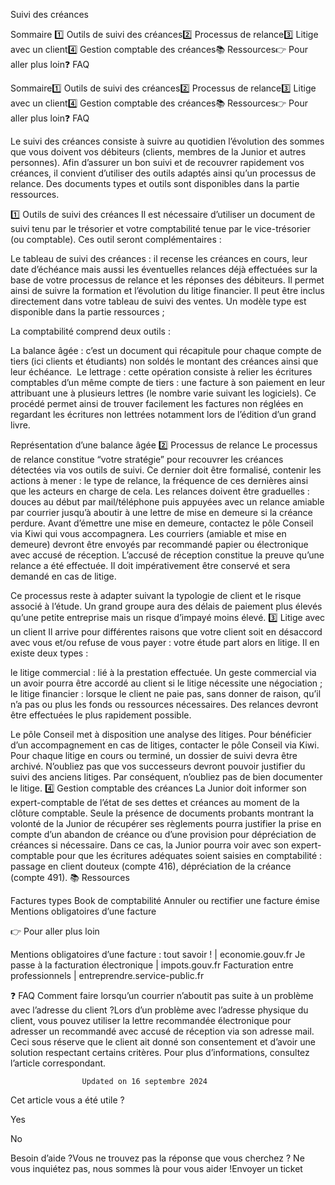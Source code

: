 



Suivi des créances

Sommaire 
1️⃣ Outils de suivi des créances2️⃣ Processus de relance3️⃣ Litige avec un client4️⃣ Gestion comptable des créances📚 Ressources👉 Pour aller plus loin❓ FAQ



Sommaire1️⃣ Outils de suivi des créances2️⃣ Processus de relance3️⃣ Litige avec un client4️⃣ Gestion comptable des créances📚 Ressources👉 Pour aller plus loin❓ FAQ

Le suivi des créances consiste à suivre au quotidien l’évolution des sommes que vous doivent vos débiteurs (clients, membres de la Junior et autres personnes). Afin d’assurer un bon suivi et de recouvrer rapidement vos créances, il convient d’utiliser des outils adaptés ainsi qu’un processus de relance. Des documents types et outils sont disponibles dans la partie ressources.

1️⃣ Outils de suivi des créances
Il est nécessaire d’utiliser un document de suivi tenu par le trésorier et votre comptabilité tenue par le vice-trésorier (ou comptable). Ces outil seront complémentaires :

Le tableau de suivi des créances : il recense les créances en cours, leur date d’échéance mais aussi les éventuelles relances déjà effectuées sur la base de votre processus de relance et les réponses des débiteurs. Il permet ainsi de suivre la formation et l’évolution du litige financier. Il peut être inclus directement dans votre tableau de suivi des ventes. Un modèle type est disponible dans la partie ressources ;


La comptabilité comprend deux outils :

La balance âgée : c’est un document qui récapitule pour chaque compte de tiers (ici clients et étudiants) non soldés le montant des créances ainsi que leur échéance. 
Le lettrage : cette opération consiste à relier les écritures comptables d’un même compte de tiers : une facture à son paiement en leur attribuant une à plusieurs lettres (le nombre varie suivant les logiciels). Ce procédé permet ainsi de trouver facilement les factures non réglées en regardant les écritures non lettrées notamment lors de l’édition d’un grand livre.




Représentation d’une balance âgée
2️⃣ Processus de relance
Le processus de relance constitue “votre stratégie” pour recouvrer les créances détectées via vos outils de suivi. Ce dernier doit être formalisé, contenir les actions à mener : le type de relance, la fréquence de ces dernières ainsi que les acteurs en charge de cela. Les relances doivent être graduelles : douces au début par mail/téléphone puis appuyées avec un relance amiable par courrier jusqu’à aboutir à une lettre de mise en demeure si la créance perdure. Avant d’émettre une mise en demeure, contactez le pôle Conseil via Kiwi qui vous accompagnera.
Les courriers (amiable et mise en demeure) devront être envoyés par recommandé papier ou électronique avec accusé de réception. L’accusé de réception constitue la preuve qu’une relance a été effectuée. Il doit impérativement être conservé et sera demandé en cas de litige.


Ce processus reste à adapter suivant la typologie de client et le risque associé à l’étude. Un grand groupe aura des délais de paiement plus élevés qu’une petite entreprise mais un risque d’impayé moins élevé.
3️⃣ Litige avec un client
Il arrive pour différentes raisons que votre client soit en désaccord avec vous et/ou refuse de vous payer : votre étude part alors en litige. Il en existe deux types :

le litige commercial : lié à la prestation effectuée. Un geste commercial via un avoir pourra être accordé au client si le litige nécessite une négociation ;
le litige financier : lorsque le client ne paie pas, sans donner de raison, qu’il n’a pas ou plus les fonds ou ressources nécessaires. Des relances devront être effectuées le plus rapidement possible.

Le pôle Conseil met à disposition une analyse des litiges. Pour bénéficier d’un accompagnement en cas de litiges, contacter le pôle Conseil via Kiwi.
Pour chaque litige en cours ou terminé, un dossier de suivi devra être archivé. N’oubliez pas que vos successeurs devront pouvoir justifier du suivi des anciens litiges. Par conséquent, n’oubliez pas de bien documenter le litige.
4️⃣ Gestion comptable des créances
La Junior doit informer son expert-comptable de l’état de ses dettes et créances au moment de la clôture comptable. Seule la présence de documents probants montrant la volonté de la Junior de récupérer ses règlements pourra justifier la prise en compte d’un abandon de créance ou d’une provision pour dépréciation de créances si nécessaire. Dans ce cas, la Junior pourra voir avec son expert-comptable pour que les écritures adéquates soient saisies en comptabilité : passage en client douteux (compte 416), dépréciation de la créance (compte 491).
📚 Ressources

Factures types
Book de comptabilité
Annuler ou rectifier une facture émise
Mentions obligatoires d’une facture

👉 Pour aller plus loin

Mentions obligatoires d’une facture : tout savoir ! | economie.gouv.fr
Je passe à la facturation électronique | impots.gouv.fr
Facturation entre professionnels | entreprendre.service-public.fr

❓ FAQ
Comment faire lorsqu’un courrier n’aboutit pas suite à un problème avec l’adresse du client ?Lors d’un problème avec l’adresse physique du client, vous pouvez utiliser la lettre recommandée électronique pour adresser un recommandé avec accusé de réception via son adresse mail. Ceci sous réserve que le client ait donné son consentement et d’avoir une solution respectant certains critères. Pour plus d’informations, consultez l’article correspondant.


					Updated on 16 septembre 2024				



Cet article vous a été utile ?




Yes



No





Besoin d’aide ?Vous ne trouvez pas la réponse que vous cherchez ? Ne vous inquiétez pas, nous sommes là pour vous aider !Envoyer un ticket

